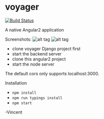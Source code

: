 # voyager
[![Build Status](https://travis-ci.org/vincentsma/angular2-voyager.svg?branch=master)](https://travis-ci.org/vincentsma/angular2-voyager)

A native Angular2 application

Screenshots:
![alt tag](https://raw.githubusercontent.com/vincentsma/angular2-voyager/master/screenshots/loading.png)
![alt tag](https://raw.githubusercontent.com/vincentsma/angular2-voyager/master/screenshots/posts.png)

- clone voyager Django project first
- start the backend server
- clone this angular2 project
- start the node server

The default cors only supports localhost:3000.


Installation
- `npm install`
- `npm run typings install`
- `npm start`

-Vincent
